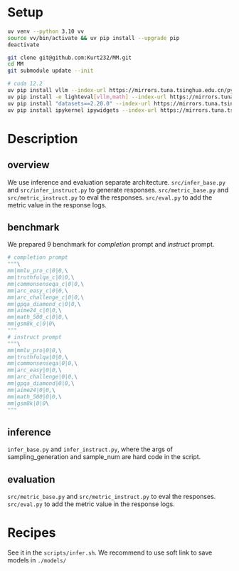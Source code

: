 # Setup
```sh
uv venv --python 3.10 vv
source vv/bin/activate && uv pip install --upgrade pip
deactivate

git clone git@github.com:Kurt232/MM.git
cd MM
git submodule update --init

# cuda 12.2
uv pip install vllm --index-url https://mirrors.tuna.tsinghua.edu.cn/pypi/web/simple
uv pip install -e lighteval[vllm,math] --index-url https://mirrors.tuna.tsinghua.edu.cn/pypi/web/simple
uv pip install "datasets==2.20.0" --index-url https://mirrors.tuna.tsinghua.edu.cn/pypi/web/simple
uv pip install ipykernel ipywidgets --index-url https://mirrors.tuna.tsinghua.edu.cn/pypi/web/simple
```
# Description
## overview
We use inference and evaluation separate architecture.
`src/infer_base.py` and `src/infer_instruct.py` to generate responses.
`src/metric_base.py` and `src/metric_instruct.py` to eval the responses.
`src/eval.py` to add the metric value in the response logs.

## benchmark
We prepared 9 benchmark for *completion* prompt and *instruct* prompt.
```python
# completion prompt
"""\
mm|mmlu_pro_c|0|0,\
mm|truthfulqa_c|0|0,\
mm|commonsenseqa_c|0|0,\
mm|arc_easy_c|0|0,\
mm|arc_challenge_c|0|0,\
mm|gpqa_diamond_c|0|0,\
mm|aime24_c|0|0,\
mm|math_500_c|0|0,\
mm|gsm8k_c|0|0\
"""
# instruct prompt
"""\
mm|mmlu_pro|0|0,\
mm|truthfulqa|0|0,\
mm|commonsenseqa|0|0,\
mm|arc_easy|0|0,\
mm|arc_challenge|0|0,\
mm|gpqa_diamond|0|0,\
mm|aime24|0|0,\
mm|math_500|0|0,\
mm|gsm8k|0|0\
"""
```

## inference
`infer_base.py` and `infer_instruct.py`, where the args of sampling_generation and sample_num are hard code in the script. 

## evaluation
`src/metric_base.py` and `src/metric_instruct.py` to eval the responses.
`src/eval.py` to add the metric value in the response logs.

# Recipes
See it in the `scripts/infer.sh`.
We recommend to use soft link to save models in `./models/`
